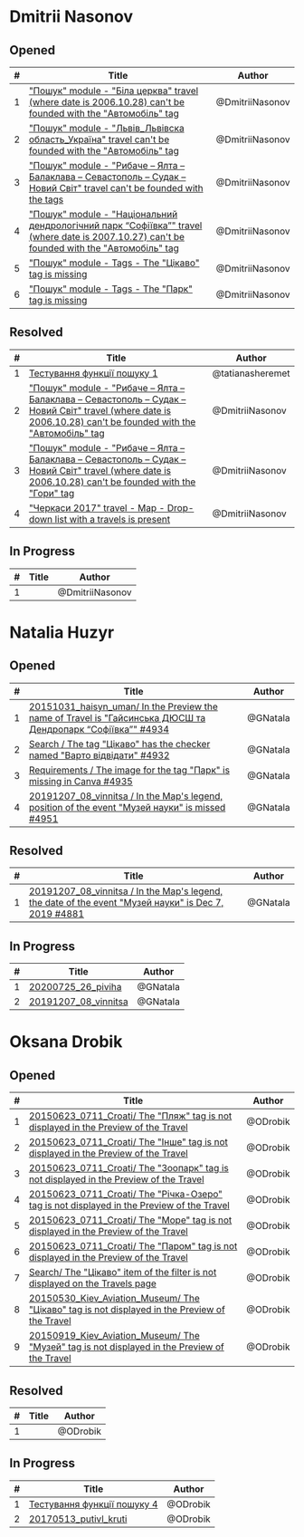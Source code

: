 # Dmitrii Nasonov

## Opened

| #   | Title | Author
| --- | ---   | ----
| 1   | ["Пошук" module - "Біла церква" travel (where date is 2006.10.28) can't be founded with the "Автомобіль" tag](https://github.com/scholokov/long-travel-2/issues/4902)   | @DmitriiNasonov
| 2   | ["Пошук" module - "Львів_Львівска область_Україна" travel can't be founded with the "Автомобіль" tag](https://github.com/scholokov/long-travel-2/issues/4904)   | @DmitriiNasonov
| 3   | ["Пошук" module - "Рибаче – Ялта – Балаклава – Севастополь – Судак – Новий Світ" travel can't be founded with the tags](https://github.com/scholokov/long-travel-2/issues/4907)   | @DmitriiNasonov
| 4   | ["Пошук" module - "Національний дендрологічний парк “Софіївка”" travel (where date is 2007.10.27) can't be founded with the "Автомобіль" tag](https://github.com/scholokov/long-travel-2/issues/4908)   | @DmitriiNasonov
| 5   | ["Пошук" module - Tags - The "Цікаво" tag is missing](https://github.com/scholokov/long-travel-2/issues/4910)   | @DmitriiNasonov
| 6   | ["Пошук" module - Tags - The "Парк" tag is missing](https://github.com/scholokov/long-travel-2/issues/4909)   | @DmitriiNasonov


## Resolved
| #   | Title | Author
| --- | ---   | ----
| 1   | [Тестування функції пошуку 1](https://github.com/scholokov/long-travel-2/issues/4891)   | @tatianasheremet
| 2   | ["Пошук" module - "Рибаче – Ялта – Балаклава – Севастополь – Судак – Новий Світ" travel (where date is 2006.10.28) can't be founded with the "Автомобіль" tag](https://github.com/scholokov/long-travel-2/issues/4905)   | @DmitriiNasonov
| 3   | ["Пошук" module - "Рибаче – Ялта – Балаклава – Севастополь – Судак – Новий Світ" travel (where date is 2006.10.28) can't be founded with the "Гори" tag](https://github.com/scholokov/long-travel-2/issues/4906)   | @DmitriiNasonov
| 4   | ["Черкаси 2017" travel - Map - Drop-down list with a travels is present](https://github.com/scholokov/long-travel-2/issues/4884)   | @DmitriiNasonov


## In Progress
| #   | Title | Author
| --- | ---   | ----
| 1   | []()   | @DmitriiNasonov


# Natalia Huzyr

## Opened

| #   | Title | Author
| --- | ---   | ----
| 1   | [20151031_haisyn_uman/ In the Preview the name of Travel is "Гайсинська ДЮСШ та Дендропарк “Софіївка”" #4934](https://github.com/scholokov/long-travel-2/issues/4934)   | @GNatala
| 2   | [Search / The tag "Цікаво" has the checker named "Варто відвідати" #4932](https://github.com/scholokov/long-travel-2/issues/4932)   | @GNatala
| 3   | [Requirements / The image for the tag "Парк" is missing in Canva #4935](https://github.com/scholokov/long-travel-2/issues/4935)   | @GNatala
| 4   | [20191207_08_vinnitsa / In the Map's legend, position of the event "Музей науки" is missed #4951](https://github.com/scholokov/long-travel-2/issues/4951)   | @GNatala



## Resolved
| #   | Title | Author
| --- | ---   | ----
| 1   | [20191207_08_vinnitsa / In the Map's legend, the date of the event "Музей науки" is Dec 7, 2019 #4881](https://github.com/scholokov/long-travel-2/issues/4881)   | @GNatala



## In Progress
| #   | Title | Author
| --- | ---   | ----
| 1   | [20200725_26_piviha ](https://github.com/scholokov/long-travel-2/issues/4087)   | @GNatala
| 2   | [20191207_08_vinnitsa ](https://github.com/scholokov/long-travel-2/issues/4080)   | @GNatala


# Oksana Drobik

## Opened

| #   | Title | Author
| --- | ---   | ----
| 1   | [20150623_0711_Croati/ The "Пляж" tag is not displayed in the Preview of the Travel](https://github.com/users/scholokov/projects/4/views/3?pane=issue&itemId=48915224)   | @ODrobik
| 2   | [20150623_0711_Croati/ The "Інше" tag is not displayed in the Preview of the Travel](https://github.com/users/scholokov/projects/4/views/3?pane=issue&itemId=48914613)   | @ODrobik
| 3   | [20150623_0711_Croati/ The "Зоопарк" tag is not displayed in the Preview of the Travel](https://github.com/users/scholokov/projects/4/views/3?pane=issue&itemId=48913981)   | @ODrobik
| 4   | [20150623_0711_Croati/ The "Річка-Озеро" tag is not displayed in the Preview of the Travel](https://github.com/users/scholokov/projects/4/views/3?pane=issue&itemId=48912587)   | @ODrobik
| 5   | [20150623_0711_Croati/ The "Море" tag is not displayed in the Preview of the Travel](https://github.com/users/scholokov/projects/4/views/3?pane=issue&itemId=48912211)   | @ODrobik
| 6   | [20150623_0711_Croati/ The "Паром" tag is not displayed in the Preview of the Travel](https://github.com/users/scholokov/projects/4/views/3?pane=issue&itemId=48903007)   | @ODrobik
| 7   | [Search/ The "Цікаво" item of the filter is not displayed on the Travels page](https://github.com/users/scholokov/projects/4/views/3?pane=issue&itemId=48893655)   | @ODrobik
| 8   | [20150530_Kiev_Aviation_Museum/ The "Цікаво" tag is not displayed in the Preview of the Travel](https://github.com/users/scholokov/projects/4/views/3?pane=issue&itemId=48891112)   | @ODrobik
| 9   | [20150919_Kiev_Aviation_Museum/ The "Музей" tag is not displayed in the Preview of the Travel](https://github.com/users/scholokov/projects/4/views/3?pane=issue&itemId=48890072)   | @ODrobik


## Resolved

| #   | Title | Author
| --- | ---   | ----
| 1   | []()   | @ODrobik



## In Progress

| #   | Title | Author
| --- | ---   | ----
| 1   | [Тестування функції пошуку 4](https://github.com/users/scholokov/projects/4/views/3?pane=issue&itemId=48454863)   | @ODrobik
| 2   | [20170513_putivl_kruti](https://github.com/users/scholokov/projects/4/views/3?pane=issue&itemId=22400780)   | @ODrobik

